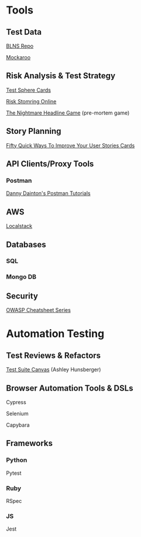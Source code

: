 # Tools

## Test Data

[BLNS Repo](https://github.com/minimaxir/big-list-of-naughty-strings)

[Mockaroo](https://mockaroo.com/)

## Risk Analysis & Test Strategy

[Test Sphere Cards](https://store.ministryoftesting.com/collections/testsphere)

[Risk Stomring Online](https://riskstormingonline.com/)

[The Nightmare Headline Game](https://web.archive.org/web/20220702045000/https://testobsessed.com/2006/12/the-nightmare-headline-game-planning-for-the-unexpected/) (pre-mortem game)

## Story Planning

[Fifty Quick Ways To Improve Your User Stories Cards](https://fiftyquickideas.com/playing-cards/)

## API Clients/Proxy Tools

### Postman

[Danny Dainton's Postman Tutorials](https://github.com/DannyDainton/All-Things-Postman)

## AWS

[Localstack](https://github.com/localstack/localstack)

## Databases

### SQL


### Mongo DB


## Security

[OWASP Cheatsheet Series](https://cheatsheetseries.owasp.org/)

# Automation Testing 

## Test Reviews & Refactors

[Test Suite Canvas](https://github.com/ahunsberger/TestSuiteDesign/blob/master/Test%20Suite%20Canvas.png) (Ashley Hunsberger)

## Browser Automation Tools & DSLs

Cypress

Selenium

Capybara

## Frameworks

### Python

Pytest

### Ruby

RSpec

### JS

Jest
